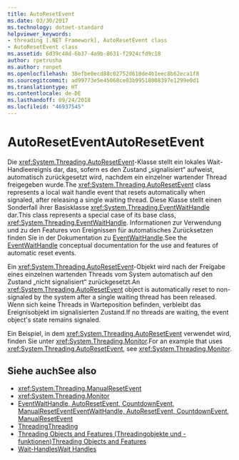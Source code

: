 ```yaml
---
title: AutoResetEvent
ms.date: 03/30/2017
ms.technology: dotnet-standard
helpviewer_keywords:
- threading [.NET Framework], AutoResetEvent class
- AutoResetEvent class
ms.assetid: 6d39c48d-6b37-4a9b-8631-f2924cfd9c18
author: rpetrusha
ms.author: ronpet
ms.openlocfilehash: 38efbe0ecd88c02752d610de4b1eec8b62eca1f8
ms.sourcegitcommit: ad99773e5e45068ce03b99518008397e1299e0d1
ms.translationtype: HT
ms.contentlocale: de-DE
ms.lasthandoff: 09/24/2018
ms.locfileid: "46937545"
---
```

# <a name="autoresetevent"></a><span data-ttu-id="f01c1-102">AutoResetEvent</span><span class="sxs-lookup"><span data-stu-id="f01c1-102">AutoResetEvent</span></span>
<span data-ttu-id="f01c1-103">Die <xref:System.Threading.AutoResetEvent>-Klasse stellt ein lokales Wait-Handleereignis dar, das, sofern es den Zustand „signalisiert“ aufweist, automatisch zurückgesetzt wird, nachdem ein einzelner wartender Thread freigegeben wurde.</span><span class="sxs-lookup"><span data-stu-id="f01c1-103">The <xref:System.Threading.AutoResetEvent> class represents a local wait handle event that resets automatically when signaled, after releasing a single waiting thread.</span></span> <span data-ttu-id="f01c1-104">Diese Klasse stellt einen Sonderfall ihrer Basisklasse <xref:System.Threading.EventWaitHandle> dar.</span><span class="sxs-lookup"><span data-stu-id="f01c1-104">This class represents a special case of its base class, <xref:System.Threading.EventWaitHandle>.</span></span> <span data-ttu-id="f01c1-105">Informationen zur Verwendung und zu den Features von Ereignissen für automatisches Zurücksetzen finden Sie in der Dokumentation zu [EventWaitHandle](../../../docs/standard/threading/eventwaithandle.md).</span><span class="sxs-lookup"><span data-stu-id="f01c1-105">See the [EventWaitHandle](../../../docs/standard/threading/eventwaithandle.md) conceptual documentation for the use and features of automatic reset events.</span></span>  
  
 <span data-ttu-id="f01c1-106">Ein <xref:System.Threading.AutoResetEvent>-Objekt wird nach der Freigabe eines einzelnen wartenden Threads vom System automatisch auf den Zustand „nicht signalisiert“ zurückgesetzt.</span><span class="sxs-lookup"><span data-stu-id="f01c1-106">An <xref:System.Threading.AutoResetEvent> object is automatically reset to non-signaled by the system after a single waiting thread has been released.</span></span> <span data-ttu-id="f01c1-107">Wenn sich keine Threads in Warteposition befinden, verbleibt das Ereignisobjekt im signalisierten Zustand.</span><span class="sxs-lookup"><span data-stu-id="f01c1-107">If no threads are waiting, the event object's state remains signaled.</span></span>
  
 <span data-ttu-id="f01c1-108">Ein Beispiel, in dem <xref:System.Threading.AutoResetEvent> verwendet wird, finden Sie unter <xref:System.Threading.Monitor>.</span><span class="sxs-lookup"><span data-stu-id="f01c1-108">For an example that uses <xref:System.Threading.AutoResetEvent>, see <xref:System.Threading.Monitor>.</span></span>  
  
## <a name="see-also"></a><span data-ttu-id="f01c1-109">Siehe auch</span><span class="sxs-lookup"><span data-stu-id="f01c1-109">See also</span></span>

- <xref:System.Threading.ManualResetEvent>  
- <xref:System.Threading.Monitor>  
- [<span data-ttu-id="f01c1-110">EventWaitHandle, AutoResetEvent, CountdownEvent, ManualResetEvent</span><span class="sxs-lookup"><span data-stu-id="f01c1-110">EventWaitHandle, AutoResetEvent, CountdownEvent, ManualResetEvent</span></span>](../../../docs/standard/threading/eventwaithandle-autoresetevent-countdownevent-manualresetevent.md)  
- [<span data-ttu-id="f01c1-111">Threading</span><span class="sxs-lookup"><span data-stu-id="f01c1-111">Threading</span></span>](../../../docs/standard/threading/index.md)  
- [<span data-ttu-id="f01c1-112">Threading Objects and Features (Threadingobjekte und -funktionen)</span><span class="sxs-lookup"><span data-stu-id="f01c1-112">Threading Objects and Features</span></span>](../../../docs/standard/threading/threading-objects-and-features.md)  
- [<span data-ttu-id="f01c1-113">Wait-Handles</span><span class="sxs-lookup"><span data-stu-id="f01c1-113">Wait Handles</span></span>](https://msdn.microsoft.com/library/48d10b6f-5fd7-407c-86ab-0179aef72489)
